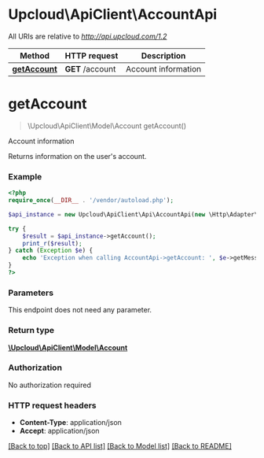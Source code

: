 # Upcloud\ApiClient\AccountApi

All URIs are relative to *http://api.upcloud.com/1.2*

Method | HTTP request | Description
------------- | ------------- | -------------
[**getAccount**](AccountApi.md#getAccount) | **GET** /account | Account information


# **getAccount**
> \Upcloud\ApiClient\Model\Account getAccount()

Account information

Returns information on the user's account.

### Example
```php
<?php
require_once(__DIR__ . '/vendor/autoload.php');

$api_instance = new Upcloud\ApiClient\Api\AccountApi(new \Http\Adapter\Guzzle6\Client());

try {
    $result = $api_instance->getAccount();
    print_r($result);
} catch (Exception $e) {
    echo 'Exception when calling AccountApi->getAccount: ', $e->getMessage(), PHP_EOL;
}
?>
```

### Parameters
This endpoint does not need any parameter.

### Return type

[**\Upcloud\ApiClient\Model\Account**](../Model/Account.md)

### Authorization

No authorization required

### HTTP request headers

 - **Content-Type**: application/json
 - **Accept**: application/json

[[Back to top]](#) [[Back to API list]](../../README.md#documentation-for-api-endpoints) [[Back to Model list]](../../README.md#documentation-for-models) [[Back to README]](../../README.md)

